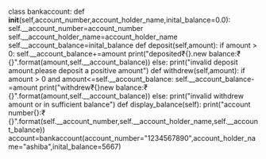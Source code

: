 class bankaccount:
  def __init__(self,account_number,account_holder_name,inital_balance=0.0):
    self.__account_number=account_number
    self.__account_holder_name=account_holder_name
    self.__account_balance=inital_balance
    def deposit(self,amount):
      if amount > 0:
        self.__account_balance+=amount
        print("deposited₹{}.new balance:₹{}".format(amount,self.__account_balance))
      else:
        print("invalid deposit amount.please deposit a positive amount")
    def withdrew(self,amount):
       if amount > 0 and amount<=self.__account_balance:
         self.__account_balance-=amount
         print("withdrew₹{}new balance:₹{}".format(amount,self.__account_balance))
       else:
         print("invalid withdrew amount or in sufficient balance")
         def display_balance(self):
           print("account number{}:₹{}".format(self.__account_number,self.__account_holder_name,self.__account_balance))
           account=bankaccount(account_number="1234567890",account_holder_name="ashiba",inital_balance=5667)



           
         
         
       
         
        
      
      
      
      
